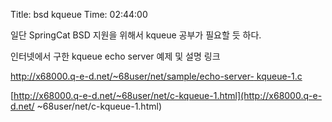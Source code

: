 Title: bsd kqueue
Time: 02:44:00

일단 SpringCat BSD 지원을 위해서 kqueue 공부가 필요할 듯 하다.

인터넷에서 구한 kqueue echo server 예제 및 설명 링크

  

[http://x68000.q-e-d.net/~68user/net/sample/echo-server-
kqueue-1.c](http://x68000.q-e-d.net/~68user/net/sample/echo-server-kqueue-1.c)

[http://x68000.q-e-d.net/~68user/net/c-kqueue-1.html](http://x68000.q-e-d.net/
~68user/net/c-kqueue-1.html)

  

  

